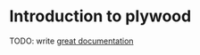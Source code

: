 # Introduction to plywood

TODO: write [great documentation](http://jacobian.org/writing/what-to-write/)

